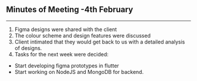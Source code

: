 ## Minutes of Meeting -4th February 
---
1. Figma designs were shared with the client
2. The colour scheme and design features were discussed
3. Client intimated that they would get back to us with a detailed analysis of designs.
4. Tasks for the next week were decided:
- Start developing figma prototypes in flutter 
- Start working on NodeJS and MongoDB for backend.

